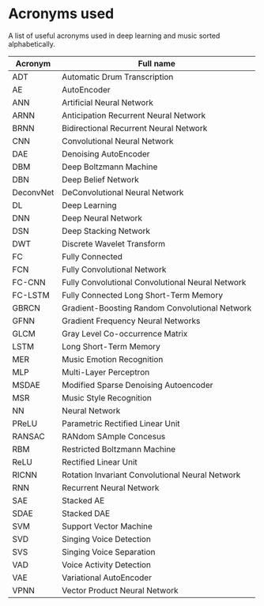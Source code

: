# Acronyms used

A list of useful acronyms used in deep learning and music sorted alphabetically.

| Acronym | Full name |
|--------------|-----------|
| ADT | Automatic Drum Transcription |
| AE | AutoEncoder |
| ANN | Artificial Neural Network |
| ARNN | Anticipation Recurrent Neural Network |
| BRNN | Bidirectional Recurrent Neural Network |
| CNN | Convolutional Neural Network |
| DAE | Denoising AutoEncoder |
| DBM | Deep Boltzmann Machine |
| DBN | Deep Belief Network |
| DeconvNet | DeConvolutional Neural Network |
| DL | Deep Learning |
| DNN | Deep Neural Network |
| DSN | Deep Stacking Network |
| DWT | Discrete Wavelet Transform |
| FC | Fully Connected |
| FCN | Fully Convolutional Network |
| FC-CNN | Fully Convolutional Convolutional Neural Network |
| FC-LSTM | Fully Connected Long Short-Term Memory |
| GBRCN | Gradient-Boosting Random Convolutional Network |
| GFNN | Gradient Frequency Neural Networks |
| GLCM | Gray Level Co-occurrence Matrix |
| LSTM | Long Short-Term Memory |
| MER | Music Emotion Recognition |
| MLP | Multi-Layer Perceptron |
| MSDAE | Modified Sparse Denoising Autoencoder |
| MSR | Music Style Recognition |
| NN | Neural Network |
| PReLU | Parametric Rectified Linear Unit |
| RANSAC | RANdom SAmple Concesus |
| RBM | Restricted Boltzmann Machine |
| ReLU | Rectified Linear Unit |
| RICNN | Rotation Invariant Convolutional Neural Network |
| RNN | Recurrent Neural Network |
| SAE | Stacked AE |
| SDAE | Stacked DAE |
| SVM | Support Vector Machine |
| SVD | Singing Voice Detection |
| SVS | Singing Voice Separation |
| VAD | Voice Activity Detection |
| VAE | Variational AutoEncoder |
| VPNN | Vector Product Neural Network |
